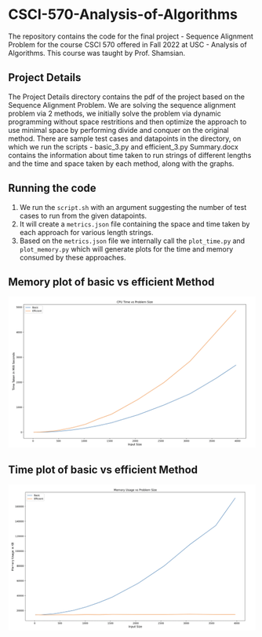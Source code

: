 # CSCI-570-Analysis-of-Algorithms

The repository contains the code for the final project - Sequence Alignment Problem for the course CSCI 570 offered in Fall 2022 at USC - Analysis of Algorithms. This course was taught by Prof. Shamsian.

## Project Details

The Project Details directory contains the pdf of the project based on the Sequence Alignment Problem.
We are solving the sequence alignment problem via 2 methods, we initially solve the problem via dynamic programming without space restritions and then optimize the approach to use minimal space by performing divide and conquer on the original method.
There are sample test cases and datapoints in the directory, on which we run the scripts - basic_3.py and efficient_3.py
Summary.docx contains the information about time taken to run strings of different lengths and the time and space taken by each method, along with the graphs.

## Running the code

1. We run the `script.sh` with an argument suggesting the number of test cases to run from the given datapoints.
2. It will create a `metrics.json` file containing the space and time taken by each approach for various length strings.
3. Based on the `metrics.json` file we internally call the `plot_time.py` and `plot_memory.py` which will generate plots for the time and memory consumed by these approaches.

## Memory plot of basic vs efficient Method
![Memory Plot](https://github.com/shreyshah97/Sequence_Alignment/blob/main/Memory%20Plot.png)

## Time plot of basic vs efficient Method
![Time Plot](https://github.com/shreyshah97/Sequence_Alignment/blob/main/Time%20Plot.png)
